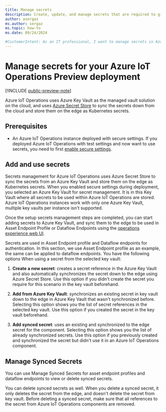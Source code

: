 ```yaml
---
title: Manage secrets 
description: Create, update, and manage secrets that are required to give your Arc-enabled Kubernetes cluster access to Azure resources.
author: asergaz
ms.author: sergaz
ms.topic: how-to
ms.date: 09/24/2024

#CustomerIntent: As an IT professional, I want to manage secrets in Azure IoT Operations, by leveraging Key Vault and Azure Secrete Store to sync the secrets down from the cloud and store them on the edge as Kubernetes secrets.
---
```


# Manage secrets for your Azure IoT Operations Preview deployment

[!INCLUDE [public-preview-note](../includes/public-preview-note.md)]

Azure IoT Operations uses Azure Key Vault as the managed vault solution on the cloud, and uses [Azure Secret Store](#manage-secrets-for-your-azure-iot-operations-preview-deployment) to sync the secrets down from the cloud and store them on the edge as Kubernetes secrets.

## Prerequisites

* An Azure IoT Operations instance deployed with secure settings. If you deployed Azure IoT Operations with test settings and now want to use secrets, you need to first [enable secure settings](./howto-enable-secure-settings.md).

## Add and use secrets

Secrets management for Azure IoT Operations uses Azure Secret Store to sync the secrets from an Azure Key Vault and store them on the edge as Kubernetes secrets. When you enabled secure settings during deployment, you selected an Azure Key Vault for secret management. It is in this Key Vault where all secrets to be used within Azure IoT Operations are stored. Azure IoT Operations instances work with only one Azure Key Vault, multiple key vaults per instance isn't supported.

Once the setup secrets management steps are completed, you can start adding secrets to Azure Key Vault, and sync them to the edge to be used in Asset Endpoint Profile or Dataflow Endpoints using the [operations experience web UI](https://iotoperations.azure.com).

Secrets are used in Asset Endpoint profile and Dataflow endpoints for authentication. In this section, we use Asset Endpoint profile as an example, the same can be applied to dataflow endpoints. You have the following options When using a secret from the selected key vault:

1. **Create a new secret**: creates a secret reference in the Azure Key Vault and also automatically synchronizes the secret down to the edge using Azure Secret Store. Use this option if you didn't create the secret you require for this scenario in the key vault beforehand. 

1. **Add from Azure Key Vault**: synchronizes an existing secret in key vault down to the edge in Azure Key Vault that wasn't synchronized before. Selecting this option shows you the list of secret references in the selected key vault. Use this option if you created the secret in the key vault beforehand.  

1. **Add synced secret**: uses an existing and synchronized to the edge secret for the component. Selecting this option shows you the list of already synchronized secrets. Use this option if you previously created and synchronized the secret but didn't use it in an Azure IoT Operations component.

## Manage Synced Secrets

You can use Manage Synced Secrets for asset endpoint profiles and dataflow endpoints to view or delete synced secrets. 

You can delete synced secrets as well. When you delete a synced secret, it only deletes the secret from the edge, and doesn't delete the secret from key vault. Before deleting a synced secret, make sure that all references to the secret from Azure IoT Operations components are removed.